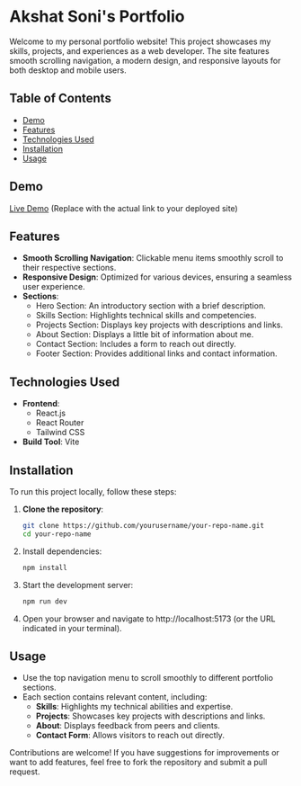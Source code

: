 # Akshat Soni's Portfolio

Welcome to my personal portfolio website! This project showcases my skills, projects, and experiences as a web developer. The site features smooth scrolling navigation, a modern design, and responsive layouts for both desktop and mobile users.

## Table of Contents
- [Demo](#demo)
- [Features](#features)
- [Technologies Used](#technologies-used)
- [Installation](#installation)
- [Usage](#usage)

## Demo

[Live Demo]([https://your-deployment-url.com](https://new-portfolio-sand-theta.vercel.app/)]) (Replace with the actual link to your deployed site)

## Features
- **Smooth Scrolling Navigation**: Clickable menu items smoothly scroll to their respective sections.
- **Responsive Design**: Optimized for various devices, ensuring a seamless user experience.
- **Sections**:
  - Hero Section: An introductory section with a brief description.
  - Skills Section: Highlights technical skills and competencies.
  - Projects Section: Displays key projects with descriptions and links.
  - About Section: Displays a little bit of information about me.
  - Contact Section: Includes a form to reach out directly.
  - Footer Section: Provides additional links and contact information.

## Technologies Used
- **Frontend**: 
  - React.js
  - React Router
  - Tailwind CSS
- **Build Tool**: Vite

## Installation

To run this project locally, follow these steps:

1. **Clone the repository**:
   ```bash
   git clone https://github.com/yourusername/your-repo-name.git
   cd your-repo-name
2. Install dependencies:
   ```bash
   npm install
3. Start the development server:
   ```bash
   npm run dev
4. Open your browser and navigate to http://localhost:5173 (or the URL indicated in your terminal).

## Usage
- Use the top navigation menu to scroll smoothly to different portfolio sections.
- Each section contains relevant content, including:
  - **Skills**: Highlights my technical abilities and expertise.
  - **Projects**: Showcases key projects with descriptions and links.
  - **About**: Displays feedback from peers and clients.
  - **Contact Form**: Allows visitors to reach out directly.

Contributions are welcome! If you have suggestions for improvements or want to add features, feel free to fork the repository and submit a pull request.
